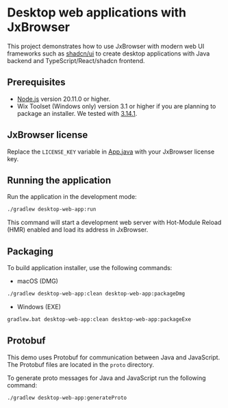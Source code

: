 # Desktop web applications with JxBrowser

This project demonstrates how to use JxBrowser with modern web UI frameworks such
as [shadcn/ui](https://ui.shadcn.com/) to create desktop applications with Java backend and
TypeScript/React/shadcn frontend.

## Prerequisites

- [Node.js](https://nodejs.org/en/download) version 20.11.0 or higher.
- Wix Toolset (Windows only) version 3.1 or higher if you are planning to package an installer. 
  We tested with [3.14.1](https://github.com/wixtoolset/wix3/releases/tag/wix3141rtm).

## JxBrowser license

Replace the `LICENSE_KEY` variable in [App.java](src/main/java/com/teamdev/jxbrowser/App.java#L24) with your JxBrowser license key.

## Running the application

Run the application in the development mode:

```bash
./gradlew desktop-web-app:run
```

This command will start a development web server with Hot-Module Reload (HMR) enabled and load its
address in JxBrowser.

## Packaging

To build application installer, use the following commands:

- macOS (DMG)

```bash
./gradlew desktop-web-app:clean desktop-web-app:packageDmg
```

- Windows (EXE)

```bash
gradlew.bat desktop-web-app:clean desktop-web-app:packageExe
```

## Protobuf

This demo uses Protobuf for communication between Java and JavaScript. The Protobuf files are located in the `proto` directory.

To generate proto messages for Java and JavaScript run the following command:

```bash
./gradlew desktop-web-app:generateProto
```
